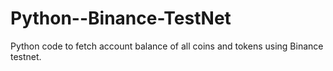 # Python--Binance-TestNet
Python code to fetch account balance of all coins and tokens using Binance testnet.
